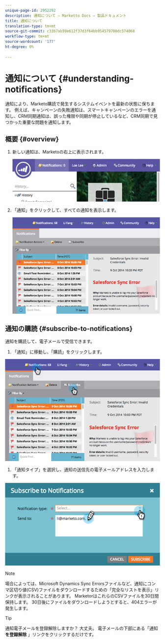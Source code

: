```yaml
---
unique-page-id: 2952292
description: 通知について — Marketto Docs — 製品ドキュメント
title: 通知について
translation-type: tm+mt
source-git-commit: c33b7ab59e612f37d3f64bb954579700dc574068
workflow-type: tm+mt
source-wordcount: '177'
ht-degree: 0%

---
```



# 通知について {#understanding-notifications}

通知により、Marketo購読で発生するシステムイベントを最新の状態に保ちます。 例えば、キャンペーンの失敗通知は、スマートキャンペーンのエラーを通知し、CRM同期通知は、誤った権限や同期が停止しているなど、CRM同期で見つかった重要な問題を通知します。

## 概要 {#overview}

1. 新しい通知は、Marketoの右上に表示されます。

   ![](assets/image2014-10-10-11-3a32-3a48.png)

1. 「通知」をクリックして、すべての通知を表示します。

   ![](assets/image2014-10-10-11-3a55-3a44.png)

## 通知の購読 {#subscribe-to-notifications}

通知を購読して、電子メールで受信できます。

1. 「通知」に移動し、「購読」をクリックします。

![](assets/image2014-10-10-12-3a3-3a29.png)

1. 「通知タイプ」を選択し、通知の送信先の電子メールアドレスを入力します。

![](assets/image2014-10-10-13-3a0-3a37.png)

>[!NOTE]
>
>場合によっては、Microsoft Dynamics Sync Errorsファイルなど、通知にコンマ区切り値(CSV)ファイルをダウンロードするための「完全なリストを表示」リンクが表示されることがあります。 MarketorはこれらのCSVファイルを30日間保持します。 30日後にファイルをダウンロードしようとすると、404エラーが発生します。

>[!TIP]
>
>通知電子メールを登録解除しますか？ 大丈夫。 電子メールの下部にある「通知 **を登録解除** 」リンクをクリックするだけです。

